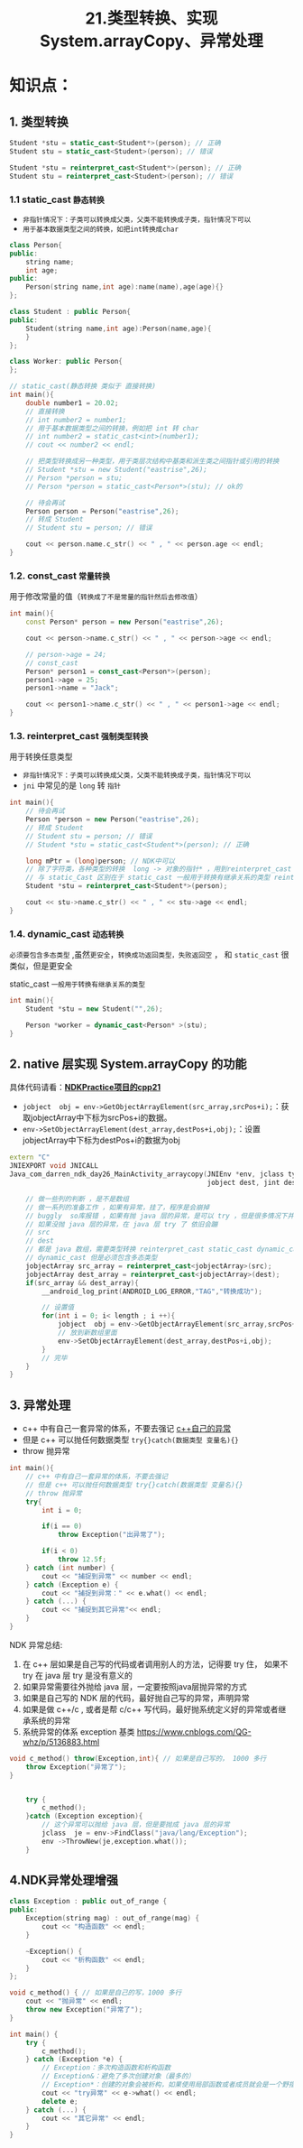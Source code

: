 # <center>21.类型转换、实现System.arrayCopy、异常处理<center>

# 知识点：

## 1. 类型转换

```c++
Student *stu = static_cast<Student*>(person); // 正确
Student stu = static_cast<Student>(person); // 错误

Student *stu = reinterpret_cast<Student*>(person); // 正确
Student stu = reinterpret_cast<Student>(person); // 错误
```

### 1.1 static_cast `静态转换` 

- `非指针情况下：子类可以转换成父类，父类不能转换成子类，指针情况下可以`
- `用于基本数据类型之间的转换，如把int转换成char`

```c++
class Person{
public:
    string name;
    int age;
public:
    Person(string name,int age):name(name),age(age){}
};

class Student : public Person{
public:
    Student(string name,int age):Person(name,age){
    }
};

class Worker: public Person{
};

// static_cast(静态转换 类似于 直接转换)
int main(){
    double number1 = 20.02;
    // 直接转换
    // int number2 = number1;
    // 用于基本数据类型之间的转换，例如把 int 转 char
    // int number2 = static_cast<int>(number1);
    // cout << number2 << endl;

    // 把类型转换成另一种类型，用于类层次结构中基类和派生类之间指针或引用的转换
    // Student *stu = new Student("eastrise",26);
    // Person *person = stu;
    // Person *person = static_cast<Person*>(stu); // ok的

    // 待会再试
    Person person = Person("eastrise",26);
    // 转成 Student
    // Student stu = person; // 错误

    cout << person.name.c_str() << " , " << person.age << endl;
}
```

### 1.2. const_cast `常量转换`
用于修改常量的值（`转换成了不是常量的指针然后去修改值`）

```c++
int main(){
    const Person* person = new Person("eastrise",26);

    cout << person->name.c_str() << " , " << person->age << endl;

    // person->age = 24;
    // const_cast
    Person* person1 = const_cast<Person*>(person);
    person1->age = 25;
    person1->name = "Jack";

    cout << person1->name.c_str() << " , " << person1->age << endl;
}
```

### 1.3. reinterpret_cast `强制类型转换`
用于转换任意类型

- `非指针情况下：子类可以转换成父类，父类不能转换成子类，指针情况下可以`
- `jni` 中常见的是 `long` 转 `指针`

```c++
int main(){
    // 待会再试
    Person *person = new Person("eastrise",26);
    // 转成 Student
    // Student stu = person; // 错误
    // Student *stu = static_cast<Student*>(person); // 正确

    long mPtr = (long)person; // NDK中可以
    // 除了字符类，各种类型的转换  long -> 对象的指针* ，用到reinterpret_cast
    // 与 static_Cast 区别在于 static_cast 一般用于转换有继承关系的类型 reinterpret_cast 也能转换有继承关系的类型
    Student *stu = reinterpret_cast<Student*>(person);

    cout << stu->name.c_str() << " , " << stu->age << endl;
}
```

### 1.4. dynamic_cast `动态转换`

`必须要包含多态类型` ,虽然`更安全`，`转换成功返回类型，失败返回空` ，
      和 `static_cast` 很类似，但是更安全
      
static_cast `一般用于转换有继承关系的类型`

```c++
int main(){
    Student *stu = new Student("",26);

    Person *worker = dynamic_cast<Person* >(stu);
}
```


## 2. native 层实现 System.arrayCopy  的功能

具体代码请看：**[NDKPractice项目的cpp21](https://github.com/EastUp/NDKPractice/tree/master/cpp21)**

- `jobject  obj = env->GetObjectArrayElement(src_array,srcPos+i);`：获取jobjectArray中下标为srcPos+i的数据。
- `env->SetObjectArrayElement(dest_array,destPos+i,obj);`：设置jobjectArray中下标为destPos+i的数据为obj

```c++
extern "C"
JNIEXPORT void JNICALL
Java_com_darren_ndk_day26_MainActivity_arraycopy(JNIEnv *env, jclass type, jobject src, jint srcPos,
                                                 jobject dest, jint destPos, jint length) {

    // 做一些列的判断 ，是不是数组
    // 做一系列的准备工作 ，如果有异常，挂了，程序是会崩掉
    // buggly  so库报错 ，如果有抛 java 层的异常，是可以 try ，但是很多情况下并不会抛java层的异常
    // 如果没抛 java 层的异常，在 java 层 try 了 依旧会蹦
    // src
    // dest
    // 都是 java 数组，需要类型转换 reinterpret_cast static_cast dynamic_cast(最佳)
    // dynamic_cast 但是必须包含多态类型
    jobjectArray src_array = reinterpret_cast<jobjectArray>(src);
    jobjectArray dest_array = reinterpret_cast<jobjectArray>(dest);
    if(src_array && dest_array){
        __android_log_print(ANDROID_LOG_ERROR,"TAG","转换成功");

        // 设置值
        for(int i = 0; i< length ; i ++){
            jobject  obj = env->GetObjectArrayElement(src_array,srcPos+i);
            // 放到新数组里面
            env->SetObjectArrayElement(dest_array,destPos+i,obj);
        }
        // 完毕
    }
}
```



## 3. 异常处理

- c++ 中有自己一套异常的体系，不要去强记 [c++自己的异常](https://www.cnblogs.com/QG-whz/p/5136883.html)
- 但是 c++ 可以抛任何数据类型 `try{}catch(数据类型 变量名){}`
- throw 抛异常

```c++
int main(){
    // c++ 中有自己一套异常的体系，不要去强记
    // 但是 c++ 可以抛任何数据类型 try{}catch(数据类型 变量名){}
    // throw 抛异常
    try{
        int i = 0;

        if(i == 0)
            throw Exception("出异常了");

        if(i < 0)
            throw 12.5f;
    } catch (int number) {
        cout << "捕捉到异常" << number << endl;
    } catch (Exception e) {
        cout << "捕捉到异常：" << e.what() << endl;
    } catch (...) {
        cout << "捕捉到其它异常"<< endl;
    }
}
```

NDK 异常总结:  
1. 在 c++ 层如果是自己写的代码或者调用别人的方法，记得要 try 住， 如果不 try 在 java 层 try 是没有意义的
2. 如果异常需要往外抛给 java 层，一定要按照java层抛异常的方式
3. 如果是自己写的 NDK 层的代码，最好抛自己写的异常，声明异常
4. 如果是做 c++/c , 或者是帮 c/c++ 写代码，最好抛系统定义好的异常或者继承系统的异常
5. 系统异常的体系  exception 基类  https://www.cnblogs.com/QG-whz/p/5136883.html

```c++
void c_method() throw(Exception,int){ // 如果是自己写的， 1000 多行
    throw Exception("异常了");
}


    try {
        c_method();
    }catch (Exception exception){
        // 这个异常可以抛给 java 层，但是要抛成 java 层的异常
        jclass  je = env->FindClass("java/lang/Exception");
        env ->ThrowNew(je,exception.what());
    }
```

## 4.NDK异常处理增强

```c++
class Exception : public out_of_range {
public:
    Exception(string mag) : out_of_range(mag) {
        cout << "构造函数" << endl;
    }

    ~Exception() {
        cout << "析构函数" << endl;
    }
};

void c_method() { // 如果是自己的写，1000 多行
    cout << "抛异常" << endl;
    throw new Exception("异常了");
}

int main() {
    try {
        c_method();
    } catch (Exception *e) {
        // Exception：多次构造函数和析构函数
        // Exception&：避免了多次创建对象（最多的）
        // Exception*：创建的对象会被析构，如果使用局部函数或者成员就会是一个野指针
        cout << "try异常" << e->what() << endl;
        delete e;
    } catch (...) {
        cout << "其它异常" << endl;
    }
}
```




















